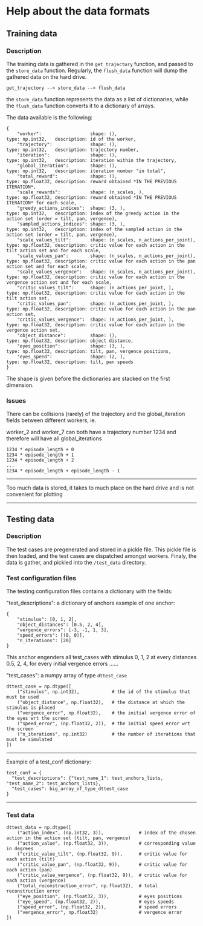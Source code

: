 # Help about the data formats
## Training data
### Description


The training data is gathered in the `get_trajectory` function, and passed to the `store_data` function.
Regularly, the `flush_data` function will dump the gathered data on the hard drive.

```
get_trajectory --> store_data --> flush_data
```

the `store_data` function represents the data as a list of dictionaries, while the `flush_data` function converts it to a dictionary of arrays.

The data available is the following:

```
{
    "worker":                  shape: (),                              type: np.int32,   description: id of the worker,
    "trajectory":              shape: (),                              type: np.int32,   description: trajectory number,
    "iteration":               shape: (),                              type: np.int32,   description: iteration within the trajectory,
    "global_iteration":        shape: (),                              type: np.int32,   description: iteration number "in total",
    "total_reward":            shape: (),                              type: np.float32, description: reward obtained *IN THE PREVIOUS ITERATION*,
    "scale_rewards":           shape: (n_scales, ),                    type: np.float32, description: reward obtained *IN THE PREVIOUS ITERATION* for each scale,
    "greedy_actions_indices":  shape: (3, ),                           type: np.int32,   description: index of the greedy action in the action set (order = tilt, pan, vergence),
    "sampled_actions_indices": shape: (3, ),                           type: np.int32,   description: index of the sampled action in the action set (order = tilt, pan, vergence),
    "scale_values_tilt":       shape: (n_scales, n_actions_per_joint), type: np.float32, description: critic value for each action in the tilt action set and for each scale,
    "scale_values_pan":        shape: (n_scales, n_actions_per_joint), type: np.float32, description: critic value for each action in the pan action set and for each scale,
    "scale_values_vergence":   shape: (n_scales, n_actions_per_joint), type: np.float32, description: critic value for each action in the vergence action set and for each scale,
    "critic_values_tilt":      shape: (n_actions_per_joint, ),         type: np.float32, description: critic value for each action in the tilt action set,
    "critic_values_pan":       shape: (n_actions_per_joint, ),         type: np.float32, description: critic value for each action in the pan action set,
    "critic_values_vergence":  shape: (n_actions_per_joint, ),         type: np.float32, description: critic value for each action in the vergence action set,
    "object_distance":         shape: (),                              type: np.float32, description: object distance,
    "eyes_position":           shape: (3, ),                           type: np.float32, description: tilt, pan, vergence positions,
    "eyes_speed":              shape: (2, ),                           type: np.float32, description: tilt, pan speeds
}
```

The shape is given before the dictionaries are stacked on the first dimension.

### Issues

There can be collisions (rarely) of the trajectory and the global_iteration fields between different workers, ie.

worker_2 and worker_7 can both have a trajectory number 1234 and therefore will have all global_iterations
```
1234 * episode_length + 0
1234 * episode_length + 1
1234 * episode_length + 2
...
1234 * episode_length + episode_length - 1
```
_______________________________________________________________________________________________

Too much data is stored, it takes to much place on the hard drive and is not convenient for plotting

_______________________________________________________________________________________________



## Testing data
### Description

The test cases are pregenerated and stored in a pickle file.
This pickle file is then loaded, and the test cases are dispatched amongst workers.
Finaly, the data is gather, and pickled into the `/test_data` directory.

### Test configuration files


The testing configuration files contains a dictionary with the fields:

"test_descriptions": a dictionary of anchors
example of one anchor:
```
{
    "stimulus": [0, 1, 2],
    "object_distances": [0.5, 2, 4],
    "vergence_errors": [-3, -1, 1, 3],
    "speed_errors": [(0, 0)],
    "n_iterations": [20]
}
```
This anchor engenders all test_cases with stimulus 0, 1, 2 at every distances 0.5, 2, 4, for every initial vergence errors ......


"test_cases": a numpy array of type `dttest_case`
```
dttest_case = np.dtype([
    ("stimulus", np.int32),            # the id of the stimulus that must be used
    ("object_distance", np.float32),   # the distance at which the stimulus is placed
    ("vergence_error", np.float32),    # the initial vergence error of the eyes wrt the screen
    ("speed_error", (np.float32, 2)),  # the initial speed error wrt the screen
    ("n_iterations", np.int32)         # the number of iterations that must be simulated
])
```
______________________________________________________________________

Example of a test_conf dictionary:

```
test_conf = {
  "test_descriptions": {"test_name_1": test_anchors_lists, "test_name_2": test_anchors_lists},
  "test_cases": big_array_of_type_dttest_case
}
```
______________________________________________________________________


### Test data

```
dttest_data = np.dtype([
    ("action_index", (np.int32, 3)),             # index of the chosen action in the action set (tilt, pan, vergence)
    ("action_value", (np.float32, 3)),           # corresponding value in degrees
    ("critic_value_tilt", (np.float32, 9)),      # critic value for each action (tilt)
    ("critic_value_pan", (np.float32, 9)),       # critic value for each action (pan)
    ("critic_value_vergence", (np.float32, 9)),  # critic value for each action (vergence)
    ("total_reconstruction_error", np.float32),  # total reconstruction error
    ("eye_position", (np.float32, 3)),           # eyes positions
    ("eye_speed", (np.float32, 2)),              # eyes speeds
    ("speed_error", (np.float32, 2)),            # speed errors
    ("vergence_error", np.float32)               # vergence error
])
```
